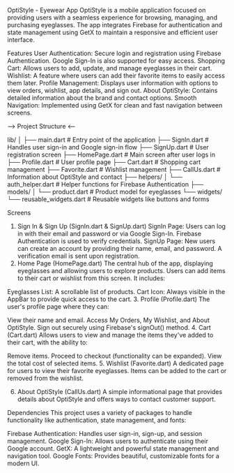 OptiStyle - Eyewear App
OptiStyle is a mobile application focused on providing users with a seamless experience for browsing, managing, and purchasing eyeglasses. The app integrates Firebase for authentication and state management using GetX to maintain a responsive and efficient user interface.

Features
User Authentication: Secure login and registration using Firebase Authentication. Google Sign-In is also supported for easy access.
Shopping Cart: Allows users to add, update, and manage eyeglasses in their cart.
Wishlist: A feature where users can add their favorite items to easily access them later.
Profile Management: Displays user information with options to view orders, wishlist, app details, and sign out.
About OptiStyle: Contains detailed information about the brand and contact options.
Smooth Navigation: Implemented using GetX for clean and fast navigation between screens.

--> Project Structure <--

lib/
│
├── main.dart                      # Entry point of the application
├── SignIn.dart                     # Handles user sign-in and Google sign-in flow
├── SignUp.dart                     # User registration screen
├── HomePage.dart                   # Main screen after user logs in
├── Profile.dart                    # User profile page
├── Cart.dart                       # Shopping cart management
├── Favorite.dart                   # Wishlist management
├── CallUs.dart                     # Information about OptiStyle and contact
├── helpers/
│   └── auth_helper.dart            # Helper functions for Firebase Authentication
├── models/
│   └── product.dart                # Product model for eyeglasses
└── widgets/
    └── reusable_widgets.dart       # Reusable widgets like buttons and forms
    
Screens
1. Sign In & Sign Up (SignIn.dart & SignUp.dart)
SignIn Page: Users can log in with their email and password or via Google Sign-In. Firebase Authentication is used to verify credentials.
SignUp Page: New users can create an account by providing their name, email, and password. A verification email is sent upon registration.
2. Home Page (HomePage.dart)
The central hub of the app, displaying eyeglasses and allowing users to explore products. Users can add items to their cart or wishlist from this screen. It includes:

Eyeglasses List: A scrollable list of products.
Cart Icon: Always visible in the AppBar to provide quick access to the cart.
3. Profile (Profile.dart)
The user's profile page where they can:

View their name and email.
Access My Orders, My Wishlist, and About OptiStyle.
Sign out securely using Firebase's signOut() method.
4. Cart (Cart.dart)
Allows users to view and manage the items they've added to their cart, with the ability to:

Remove items.
Proceed to checkout (functionality can be expanded).
View the total cost of selected items.
5. Wishlist (Favorite.dart)
A dedicated page for users to view their favorite eyeglasses. Items can be added to the cart or removed from the wishlist.

6. About OptiStyle (CallUs.dart)
A simple informational page that provides details about OptiStyle and offers ways to contact customer support.

Dependencies
This project uses a variety of packages to handle functionality like authentication, state management, and fonts:

Firebase Authentication: Handles user sign-in, sign-up, and session management.
Google Sign-In: Allows users to authenticate using their Google account.
GetX: A lightweight and powerful state management and navigation tool.
Google Fonts: Provides beautiful, customizable fonts for a modern UI.
